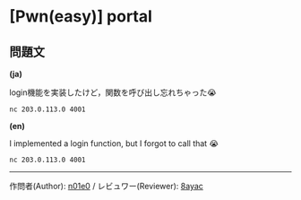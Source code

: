 # [Pwn(easy)] portal

## 問題文

**(ja)**

login機能を実装したけど，関数を呼び出し忘れちゃった😭

`nc 203.0.113.0 4001`

**(en)**

I implemented a login function, but I forgot to call that 😭

`nc 203.0.113.0 4001`

---

作問者(Author): [n01e0](https://twitter.com/n01e0) / レビュワー(Reviewer): [8ayac](https://twitter.com/8ayac)

